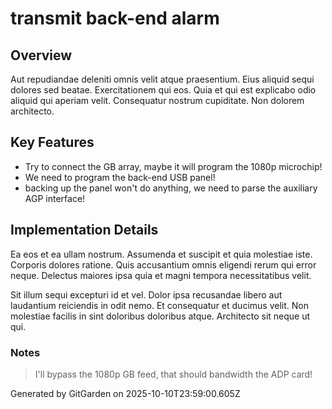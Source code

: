 # transmit back-end alarm

## Overview
Aut repudiandae deleniti omnis velit atque praesentium. Eius aliquid sequi dolores sed beatae. Exercitationem qui eos. Quia et qui est explicabo odio aliquid qui aperiam velit. Consequatur nostrum cupiditate. Non dolorem architecto.

## Key Features
- Try to connect the GB array, maybe it will program the 1080p microchip!
- We need to program the back-end USB panel!
- backing up the panel won't do anything, we need to parse the auxiliary AGP interface!

## Implementation Details
Ea eos et ea ullam nostrum. Assumenda et suscipit et quia molestiae iste. Corporis dolores ratione. Quis accusantium omnis eligendi rerum qui error neque. Delectus maiores ipsa quia et magni tempora necessitatibus velit.
 Sit illum sequi excepturi id et vel. Dolor ipsa recusandae libero aut laudantium reiciendis in odit nemo. Et consequatur et ducimus velit. Non molestiae facilis in sint doloribus doloribus atque. Architecto sit neque ut qui.

### Notes
> I'll bypass the 1080p GB feed, that should bandwidth the ADP card!

Generated by GitGarden on 2025-10-10T23:59:00.605Z